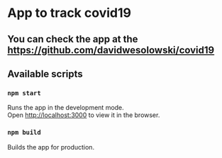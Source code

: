 
# App to track covid19
## You can check the app at the https://github.com/davidwesolowski/covid19

## Available scripts
### `npm start`

Runs the app in the development mode.<br />
Open [http://localhost:3000](http://localhost:3000) to view it in the browser.

### `npm build`

Builds the app for production.


